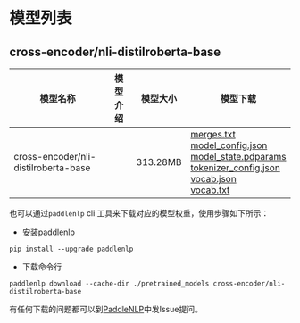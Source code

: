 #  模型列表

## cross-encoder/nli-distilroberta-base

| 模型名称 | 模型介绍 | 模型大小  | 模型下载 |
| --- | --- | --- | --- |
|cross-encoder/nli-distilroberta-base|  | 313.28MB | [merges.txt](https://bj.bcebos.com/paddlenlp/models/community/cross-encoder/nli-distilroberta-base/merges.txt)<br>[model_config.json](https://bj.bcebos.com/paddlenlp/models/community/cross-encoder/nli-distilroberta-base/model_config.json)<br>[model_state.pdparams](https://bj.bcebos.com/paddlenlp/models/community/cross-encoder/nli-distilroberta-base/model_state.pdparams)<br>[tokenizer_config.json](https://bj.bcebos.com/paddlenlp/models/community/cross-encoder/nli-distilroberta-base/tokenizer_config.json)<br>[vocab.json](https://bj.bcebos.com/paddlenlp/models/community/cross-encoder/nli-distilroberta-base/vocab.json)<br>[vocab.txt](https://bj.bcebos.com/paddlenlp/models/community/cross-encoder/nli-distilroberta-base/vocab.txt) |

也可以通过`paddlenlp` cli 工具来下载对应的模型权重，使用步骤如下所示：

* 安装paddlenlp

```shell
pip install --upgrade paddlenlp
```

* 下载命令行

```shell
paddlenlp download --cache-dir ./pretrained_models cross-encoder/nli-distilroberta-base
```

有任何下载的问题都可以到[PaddleNLP](https://github.com/PaddlePaddle/PaddleNLP)中发Issue提问。
